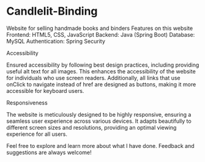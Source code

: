 # Candlelit-Binding
Website for selling handmade books and binders
Features on this website
    Frontend:
        HTML5, CSS, JavaScript
    Backend:
        Java (Spring Boot) 
    Database:
        MySQL
    Authentication:
        Spring Security


Accessibility

Ensured accessibility by following best design practices, including providing useful alt text for all images. This enhances the accessibility of the website for individuals who use screen readers. Additionally, all links that use onClick to navigate instead of href are designed as buttons, making it more accessible for keyboard users.

Responsiveness

The website is meticulously designed to be highly responsive, ensuring a seamless user experience across various devices. It adapts beautifully to different screen sizes and resolutions, providing an optimal viewing experience for all users.

Feel free to explore and learn more about what I have done. Feedback and suggestions are always welcome!
